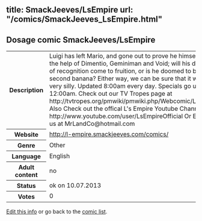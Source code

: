 title: SmackJeeves/LsEmpire
url: "/comics/SmackJeeves_LsEmpire.html"
---
Dosage comic SmackJeeves/LsEmpire
-----------------------------------------

<p id="msg"></p>
<script type="text/javascript">
if (window.location.search === '?edit_info_mail=sent_ok') {
  var elem = document.getElementById("msg");
  elem.innerHTML = 'Edited information sucessfully sent for review, which is usually done daily. Thanks!';
  elem.className = 'ok';
}
</script>
<table class="comicinfo">
<tr>
<th>Description</th><td>Luigi has left Mario, and gone out to prove he himself. With the help of Dimentio, Geminiman and Void; will his dreams of recognition come to fruition, or is he doomed to being second banana? Either way, we can be sure that it will be very silly. Updated 8:00am every day. Specials go up at 12:00am. Check out our TV Tropes page at http://tvtropes.org/pmwiki/pmwiki.php/Webcomic/LsEmpire Also Check out the offical L's Empire Youtube Channel at http://www.youtube.com/user/LsEmpireOfficial Or E-mail us at MrLandCo@hotmail.com</td>
</tr>
<tr>
<th>Website</th><td><a href="http://l-empire.smackjeeves.com/comics/">http://l-empire.smackjeeves.com/comics/</a></td>
</tr>
<tr>
<th>Genre</th><td>Other</td>
</tr>
<tr>
<th>Language</th><td>English</td>
</tr>
<tr>
<th>Adult content</th><td>no</td>
</tr>
<tr>
<th>Status</th><td>ok on 10.07.2013</td>
</tr>
<tr>
<th>Votes</th><td>0</td>
</tr>
</table>

[Edit this info](SmackJeeves_LsEmpire_edit.html) or go back to the [comic list](../comic-index.html).
